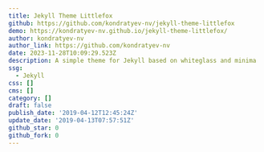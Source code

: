 ```yaml
---
title: Jekyll Theme Littlefox
github: https://github.com/kondratyev-nv/jekyll-theme-littlefox
demo: https://kondratyev-nv.github.io/jekyll-theme-littlefox/
author: kondratyev-nv
author_link: https://github.com/kondratyev-nv
date: 2023-11-28T10:09:29.523Z
description: A simple theme for Jekyll based on whiteglass and minima
ssg:
  - Jekyll
css: []
cms: []
category: []
draft: false
publish_date: '2019-04-12T12:45:24Z'
update_date: '2019-04-13T07:57:51Z'
github_star: 0
github_fork: 0
---
```

